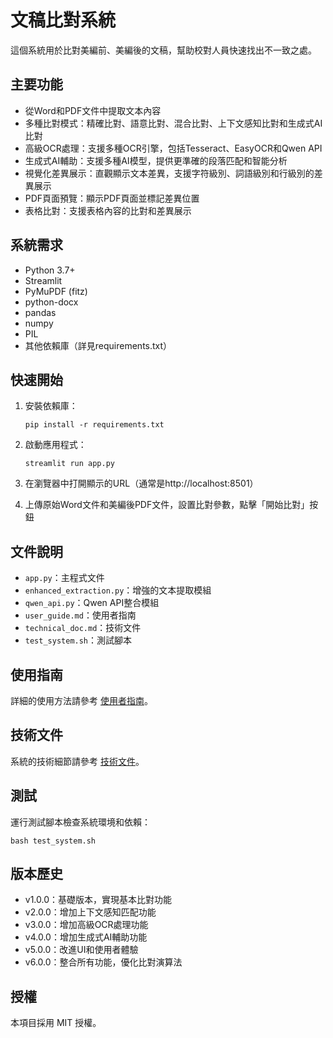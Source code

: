 # 文稿比對系統

這個系統用於比對美編前、美編後的文稿，幫助校對人員快速找出不一致之處。

## 主要功能

- 從Word和PDF文件中提取文本內容
- 多種比對模式：精確比對、語意比對、混合比對、上下文感知比對和生成式AI比對
- 高級OCR處理：支援多種OCR引擎，包括Tesseract、EasyOCR和Qwen API
- 生成式AI輔助：支援多種AI模型，提供更準確的段落匹配和智能分析
- 視覺化差異展示：直觀顯示文本差異，支援字符級別、詞語級別和行級別的差異展示
- PDF頁面預覽：顯示PDF頁面並標記差異位置
- 表格比對：支援表格內容的比對和差異展示

## 系統需求

- Python 3.7+
- Streamlit
- PyMuPDF (fitz)
- python-docx
- pandas
- numpy
- PIL
- 其他依賴庫（詳見requirements.txt）

## 快速開始

1. 安裝依賴庫：
   ```
   pip install -r requirements.txt
   ```

2. 啟動應用程式：
   ```
   streamlit run app.py
   ```

3. 在瀏覽器中打開顯示的URL（通常是http://localhost:8501）

4. 上傳原始Word文件和美編後PDF文件，設置比對參數，點擊「開始比對」按鈕

## 文件說明

- `app.py`：主程式文件
- `enhanced_extraction.py`：增強的文本提取模組
- `qwen_api.py`：Qwen API整合模組
- `user_guide.md`：使用者指南
- `technical_doc.md`：技術文件
- `test_system.sh`：測試腳本

## 使用指南

詳細的使用方法請參考 [使用者指南](user_guide.md)。

## 技術文件

系統的技術細節請參考 [技術文件](technical_doc.md)。

## 測試

運行測試腳本檢查系統環境和依賴：

```
bash test_system.sh
```

## 版本歷史

- v1.0.0：基礎版本，實現基本比對功能
- v2.0.0：增加上下文感知匹配功能
- v3.0.0：增加高級OCR處理功能
- v4.0.0：增加生成式AI輔助功能
- v5.0.0：改進UI和使用者體驗
- v6.0.0：整合所有功能，優化比對演算法

## 授權

本項目採用 MIT 授權。
